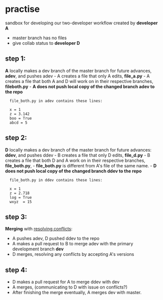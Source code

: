 # practise
sandbox for developing our two-developer workflow created by **developer A**

  - master branch has no files
  - give collab status to **developer D**
  
  ## step 1:
  **A** locally makes a dev branch of the master branch for future advances, **adev**, and pushes adev 
    - A creates a file that only A edits, **file_a.py**
    - A creates a file that both A and D will work on in their respective branches, **fileboth.py**
    - **A does not push local copy of the changed branch adev to the repo**
 
 
      file_both.py in adev contains these lines:
      
      x = 1  
      z = 3.142  
      boo = True  
      abcd = 5  
    
  ## step 2:
  **D** locally makes a dev branch of the master branch for future advances: **ddev**, and pushes ddev 
      - B creates a file that only D edits, **file_d.py**
      - B creates a file that both D and A work on in their respective branches, **file_both.py**, 
      - **file_both.py** is different from A's file of the same name.
      - **D does not push local copy of the changed branch ddev to the repo**


      file_both.py in ddev contains these lines: 
      
      x = 1  
      z = 2.718   
      log = True  
      wxyz  = 15  
 
## step 3:
**Merging** with [resolving conflicts](https://github.com/cubeton/git101/blob/master/TurtorialInfo/AdditionalGitTechniques.md):
  - A pushes adev, D pushed ddev to the repo
  - A makes a pull request to B to merge adev with the primary development branch **dev**
  - D merges, resolving any conflicts by accepting A's versions
  
## step 4:
  - D makes a pull request for A to merge ddev with dev
  - A merges, (communicating to D with issue on conflicts?)
  - After finishing the merge eventually, A merges dev with master.
